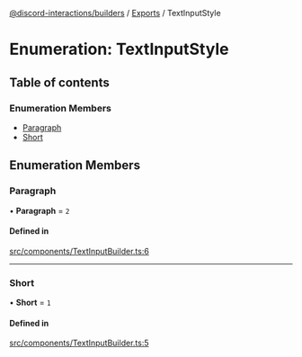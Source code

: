 [@discord-interactions/builders](../README.md) / [Exports](../modules.md) / TextInputStyle

# Enumeration: TextInputStyle

## Table of contents

### Enumeration Members

- [Paragraph](TextInputStyle.md#paragraph)
- [Short](TextInputStyle.md#short)

## Enumeration Members

### Paragraph

• **Paragraph** = ``2``

#### Defined in

[src/components/TextInputBuilder.ts:6](https://github.com/ssMMiles/discord-interactions/blob/ef474ab/packages/builders/src/components/TextInputBuilder.ts#L6)

___

### Short

• **Short** = ``1``

#### Defined in

[src/components/TextInputBuilder.ts:5](https://github.com/ssMMiles/discord-interactions/blob/ef474ab/packages/builders/src/components/TextInputBuilder.ts#L5)
